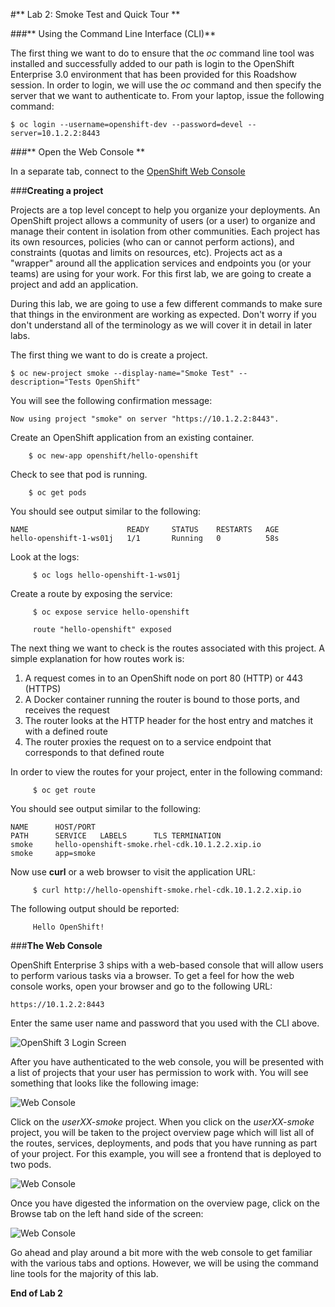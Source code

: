 #** Lab 2: Smoke Test and Quick Tour **

###** Using the Command Line Interface (CLI)**

The first thing we want to do to ensure that the *oc* command line tool was installed and successfully added to our path is login to the OpenShift Enterprise 3.0 environment that has been provided for this Roadshow session.  In order to login, we will use the *oc* command and then specify the server that we want to authenticate to. From your laptop, issue 
the following command:

	$ oc login --username=openshift-dev --password=devel --server=10.1.2.2:8443
    
###** Open the Web Console **

In a separate tab, connect to the [OpenShift Web Console](https://10.1.2.2:8443)

###**Creating a project**

Projects are a top level concept to help you organize your deployments. An
OpenShift project allows a community of users (or a user) to organize and manage
their content in isolation from other communities. Each project has its own
resources, policies (who can or cannot perform actions), and constraints (quotas
and limits on resources, etc).  Projects act as a "wrapper" around all the
application services and endpoints you (or your teams) are using for your work.
For this first lab, we are going to create a project and add an application.


During this lab, we are going to use a few different commands to make sure that
things in the environment are working as expected.  Don't worry if you don't
understand all of the terminology as we will cover it in detail in later labs.

The first thing we want to do is create a project.

	$ oc new-project smoke --display-name="Smoke Test" --description="Tests OpenShift"
   
You will see the following confirmation message:

	Now using project "smoke" on server "https://10.1.2.2:8443".

Create an OpenShift application from an existing container.

        $ oc new-app openshift/hello-openshift

Check to see that pod is running.

        $ oc get pods

You should see output similar to the following:

    NAME                      READY     STATUS    RESTARTS   AGE
    hello-openshift-1-ws01j   1/1       Running   0          58s

Look at the logs:

         $ oc logs hello-openshift-1-ws01j

Create a route by exposing the service:

         $ oc expose service hello-openshift
  
         route "hello-openshift" exposed

The next thing we want to check is the routes associated with this project. A simple explanation for how routes work is:
1. A request comes in to an OpenShift node on port 80 (HTTP) or 443 (HTTPS)
1. A Docker container running the router is bound to those ports, and receives the request
1. The router looks at the HTTP header for the host entry and matches it with a defined route
1. The router proxies the request on to a service endpoint that corresponds to that defined route

In order to view the routes for your project, enter in the following command:

         $ oc get route


You should see output similar to the following:
	
    NAME      HOST/PORT                                                     PATH      SERVICE   LABELS      TLS TERMINATION
    smoke     hello-openshift-smoke.rhel-cdk.10.1.2.2.xip.io                          smoke     app=smoke 

Now use **curl** or a web browser to visit the application URL:

         $ curl http://hello-openshift-smoke.rhel-cdk.10.1.2.2.xip.io

The following output should be reported:

         Hello OpenShift!

###**The Web Console**

OpenShift Enterprise 3 ships with a web-based console that will allow users to
perform various tasks via a browser.  To get a feel for how the web console
works, open your browser and go to the following URL:

	https://10.1.2.2:8443

Enter the same user name and password that you used with the CLI above.

![OpenShift 3 Login Screen](http://training.runcloudrun.com/images/roadshow/v3login.png)

After you have authenticated to the web console, you will be presented with a
list of projects that your user has permission to work with. You will see
something that looks like the following image:

![Web Console](http://training.runcloudrun.com/images/roadshow/webconsole1.png)

Click on the *userXX-smoke* project. When you click on the *userXX-smoke*
project, you will be taken to the project overview page which will list all of
the routes, services, deployments, and pods that you have running as part of
your project.  For this example, you will see a frontend that is deployed to
two pods.

![Web Console](http://training.runcloudrun.com/images/roadshow/webconsole2.png)

Once you have digested the information on the overview page, click on the Browse tab on the left hand side of the screen:

![Web Console](http://training.runcloudrun.com/images/roadshow/webconsole3.png)

Go ahead and play around a bit more with the web console to get familiar with
the various tabs and options.  However, we will be using the command line tools
for the majority of this lab.


**End of Lab 2**
